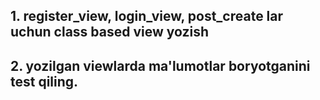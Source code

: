 ## 1. register_view, login_view, post_create lar uchun class based view yozish
## 2. yozilgan viewlarda ma'lumotlar boryotganini test qiling.

